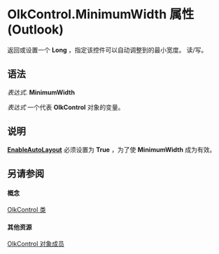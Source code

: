
# OlkControl.MinimumWidth 属性 (Outlook)

返回或设置一个 **Long** ，指定该控件可以自动调整到的最小宽度。 读/写。


## 语法

 _表达式_. **MinimumWidth**

 _表达式_ 一个代表 **OlkControl** 对象的变量。


## 说明

 **[EnableAutoLayout](929f07f1-db56-9b31-910e-e0c83b57afde.md)** 必须设置为 **True** ，为了使 **MinimumWidth** 成为有效。


## 另请参阅


#### 概念


[OlkControl 类](426a3ce8-9103-d72e-13ee-9fb47ae0eb07.md)
#### 其他资源


[OlkControl 对象成员](9c42f23f-fc93-a5ac-6a6e-bd64ce49c01d.md)